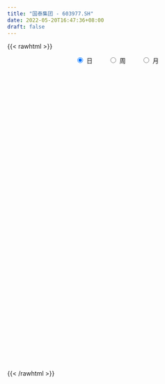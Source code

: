 ```yaml
---
title: "国泰集团 - 603977.SH"
date: 2022-05-20T16:47:36+08:00
draft: false
---
```

{{< rawhtml >}}
    <div style="text-align: center">
        <label style="padding: 1rem;"><input style="margin-right: .5rem" type="radio" name="period" value="D" checked onclick="period_change(this)">日</label>
        <label style="padding: 1rem;"><input style="margin-right: .5rem" type="radio" name="period" value="W" onclick="period_change(this)">周</label>
        <label style="padding: 1rem;"><input style="margin-right: .5rem" type="radio" name="period" value="M" onclick="period_change(this)">月</label>
    </div>
    <div id="chart" style="height: 700px;"></div> 
    <script type="text/javascript">
        const D_v = [56042.08,70920.94,54027.24,42056.36,61306.96,33050.28,29807.2,28735.28,28578.2,29513.8,28007.4,87152.0,39059.4,34410.37,48830.91,22175.32,23698.44,18879.36,28745.32,17779.48,29594.4,18720.92,19569.52,20073.92,18617.6,16655.72,29878.32,23967.6,19956.8,17443.12,17182.2,13578.56,11693.28,9641.6,13439.56,15592.92,17470.4,20249.04,17214.76,31279.36,16918.2,15078.56,34045.68,31936.6,23071.76,29616.04,36244.15,30414.95,24854.84,22680.18,51057.64,56814.6,50024.78,51035.91,65116.08,61314.92,41416.4,81363.26,103239.75,123346.24,65433.72,101126.24,67818.56,169431.85,205225.6,185521.95,87255.78,100627.11,75531.89,97913.07,138359.28,75162.88,120475.22,149428.3,114707.99,84081.56,71251.68,114905.45,89055.52,93478.74,129260.58,106448.43,110639.67,184873.79,186855.19,163968.34,82168.62,118470.09,75160.96,68754.1,77090.04,64526.84,79149.57,111828.65,113655.48,139479.64,201727.96,91987.32,118964.79,48524.24,49471.64,43742.46,46702.83,33587.56,39134.0,28404.4,52309.48,41335.92,37529.92,32158.83,36569.08,52868.2,62109.67,66172.19,42490.76,32064.96,26578.75,56986.68,38577.6,32522.04,36475.68,64567.71,152344.92,117429.35,99348.71,98090.92,112534.68,95090.04,99162.76,82768.44,50249.47,65159.63,50829.08,75734.32,48808.96,82096.08,122954.52,75654.44,40712.8,46254.8,42685.38,43733.68,66023.8,114059.43,247858.85,131801.84,112352.26,120367.76,105247.85,112019.2,306857.92,205344.51,85557.2,101437.0,115861.34,101360.0,63289.44,70338.36,59929.48,72404.64,64999.24,135785.13,102484.96,64272.4,64262.26,79297.46,57519.96,55591.52,69636.04,65695.72,62740.92,42509.6,32883.88,57215.72,61607.21,48751.12,48338.0,65593.72,136012.33,73893.92,111834.16,111256.02,220338.3,200756.12,184942.3,92312.63,109613.82,74946.16,55457.12,54836.28,55242.4,75518.56,133211.51,140042.55,81113.6,51374.42,42801.74,38891.96,37560.24,81327.88,51890.62,68870.82,73839.52,47614.3,50809.04,42937.2,63202.2,59219.52,62209.8,47590.76,50009.4,32415.62,43546.08,40040.6,33424.28,66636.8,46830.68,35152.0,55039.2,59058.08,65282.32,52683.68,196583.96,542259.5,352205.76,223176.32,202504.8,397139.21,223329.46,188628.35,169704.0,112622.6,99414.16,117062.04,159252.44,108497.79,203269.74,146265.84,158699.08,92519.0,101249.36,111677.0,113613.06,90144.95,69255.4,65097.2,55571.96,52255.5,57993.18,87882.56]
const D_histogram = [0.0,0.0094450142,0.0022570908,-0.0011359443,-0.0145611844,-0.0171618426,-0.0203648095,-0.0230991767,-0.0184196304,-0.0086647194,-0.0037762994,-0.02359658,-0.0332475834,-0.0372065711,-0.0442361739,-0.0394916505,-0.0420126489,-0.0431862351,-0.0452507225,-0.0394744438,-0.0214405454,-0.0079543248,0.001360864,0.0012778901,-0.0053260281,-0.0131380226,-0.0244203466,-0.0208550966,-0.0119074254,-0.0075776989,-0.0038951309,0.0030777561,0.0072731698,0.0082148562,0.0013054916,-0.0025074153,-0.0054502819,-0.0134247216,-0.0011298639,0.0155693354,0.0207164961,0.0170296697,0.0315728625,0.0426680529,0.0483705184,0.0553891625,0.0640149433,0.0679445523,0.0698461891,0.0651124387,0.0722739185,0.0863509549,0.0872351826,0.0859870006,0.0819953621,0.0673720697,0.0594616179,0.0675249778,0.1009782318,0.1119854864,0.1170262404,0.1324743988,0.135465017,0.1876178624,0.2297706603,0.2099535481,0.1869549311,0.1793343185,0.142414312,0.1155442487,0.0712296306,0.0296289817,0.0135406462,0.0538224013,0.047429449,0.0324303746,0.0108349805,-0.0208074307,-0.0423628833,-0.0704093855,-0.1130189869,-0.1003620639,-0.1096594496,-0.0598660902,0.035339403,0.065868591,0.0860182373,0.0613956124,0.0200722471,-0.0206638554,-0.0320459033,-0.0581830554,-0.0620713553,-0.0408201985,-0.0699271177,-0.1620974776,-0.2809354853,-0.3304843613,-0.3798403719,-0.3873318431,-0.3660315559,-0.3365401383,-0.3033318012,-0.2611851326,-0.2137738421,-0.1765481124,-0.1178994149,-0.07734691,-0.0583825844,-0.0378559709,-0.023083493,0.0096968008,0.0475563102,0.0565120229,0.0307987043,0.0184566086,0.0202056761,-0.0044506452,-0.0303147976,-0.0299839944,-0.0425398275,0.0084200065,0.0760779883,0.133251136,0.1805517756,0.1785682985,0.1402860626,0.1147629076,0.1117150046,0.100323127,0.0974716414,0.0928804871,0.0808461582,0.0754421893,0.0596272757,0.0679744271,0.0908733937,0.0953203935,0.0877516844,0.071572169,0.058338716,0.0360253722,-0.0042931874,0.0317419526,0.0664476731,0.0606969388,0.0737861927,0.0888951793,0.1068281537,0.1023732308,0.1298349308,0.0766484648,0.0418970864,-0.0146730187,-0.0646889685,-0.0957021867,-0.1282772114,-0.1343040743,-0.1383852588,-0.1298685764,-0.1091390205,-0.0541510042,-0.0161874821,0.0059613177,0.0004304997,-0.0310948861,-0.0548534967,-0.0685444954,-0.0935585009,-0.1113815007,-0.1164892025,-0.1207520647,-0.1214340066,-0.1374279218,-0.1357021896,-0.1437111276,-0.1519687668,-0.1245033253,-0.1109030796,-0.0770973214,-0.0188218634,0.0281661959,0.0917173863,0.1372206366,0.1355284934,0.1238184757,0.124668222,0.1215743164,0.1114264648,0.1067079899,0.0939095047,0.0892670374,0.0999873385,0.0582819006,0.0355482347,0.0162437731,-0.001212734,-0.0159549394,-0.0326539343,-0.0694130688,-0.1109167395,-0.1548802308,-0.1894315515,-0.1928661568,-0.1717105426,-0.1747886794,-0.2027071482,-0.1817282025,-0.1601429857,-0.1370297745,-0.1113054536,-0.0882302467,-0.065909469,-0.0565686036,-0.0435986719,-0.0238292336,-0.0077999744,0.0139969834,0.0401490184,0.0535284047,0.0791385998,0.0815358019,0.1354424181,0.2006306168,0.216046681,0.2034332223,0.2455629148,0.2318061588,0.2291623962,0.2324621489,0.1947501872,0.1252078059,0.0658783057,-0.0338677357,-0.1344947393,-0.1426621391,-0.1406257703,-0.1262365227,-0.1122294391,-0.1161711387,-0.1072788442,-0.0758860269,-0.0567519103,-0.0340496467,-0.0159670116,-0.0042441062,0.0054404895,0.0133274296,0.0164529286,0.0310707677]
const D_fast = [0.0,0.0118062678,0.005182617,0.0015055958,-0.0155599404,-0.0224510591,-0.0307452285,-0.0392543898,-0.0391797512,-0.03159102,-0.0276466748,-0.0533661004,-0.0713289997,-0.0845896301,-0.1026782764,-0.1078066657,-0.1208308263,-0.1328009713,-0.1461781393,-0.1502704716,-0.1375967095,-0.1260990701,-0.1164436653,-0.1162071667,-0.1241425919,-0.135239092,-0.1526265027,-0.1542750268,-0.148304212,-0.1458689102,-0.143160125,-0.1354177989,-0.1294040928,-0.1264086923,-0.1329916841,-0.1374314447,-0.1417368818,-0.1530675019,-0.1410551102,-0.120463577,-0.1101372923,-0.1095667013,-0.0871302928,-0.0653680892,-0.0475729941,-0.0267070593,-0.0020775428,0.0188382043,0.0382013884,0.0497457476,0.0749757071,0.1106404821,0.1333335055,0.1535820736,0.1700892757,0.1723090007,0.1792639534,0.2042085578,0.2629063697,0.301909996,0.33620731,0.3847740682,0.4216309406,0.5206882516,0.6202837146,0.6529549895,0.6766951052,0.7139080722,0.7125916438,0.7146076426,0.6881004322,0.6539070287,0.6412038548,0.6949412102,0.7004056201,0.6935141394,0.6746274905,0.6377832215,0.6056370481,0.5599881995,0.4891238514,0.4766902585,0.4399780103,0.4748048471,0.5788451911,0.6258415268,0.6674957325,0.6582220107,0.6219167072,0.5760146408,0.5566211171,0.5159382012,0.4965320625,0.5075781696,0.460989471,0.3282947417,0.1392228627,0.0070528963,-0.1372632072,-0.2415876392,-0.311795241,-0.3664388579,-0.4090634711,-0.4322130857,-0.4382452558,-0.4451565542,-0.4159827104,-0.394766933,-0.3903982534,-0.3793356327,-0.370334028,-0.335129534,-0.2853809471,-0.2622972287,-0.2803108711,-0.2880388147,-0.2812383282,-0.3070073108,-0.3404501626,-0.347615358,-0.370806148,-0.3177413123,-0.2310638335,-0.1405779018,-0.0481393183,-0.0054807208,-0.008691441,-0.0055238691,0.0193569791,0.0330458832,0.054562308,0.0731912755,0.0813684861,0.0948250645,0.0939169699,0.119257728,0.164875043,0.1931521411,0.2075213532,0.20923488,0.210586106,0.1972791053,0.1558872488,0.199857877,0.2511755158,0.2605990161,0.2921348182,0.3294675996,0.3741076125,0.3952459973,0.4551664299,0.4211420802,0.3968649734,0.3366266136,0.2704384216,0.2154996567,0.1508553292,0.1112524477,0.0725749486,0.0486244869,0.0420692877,0.0835195528,0.1174362044,0.1410753337,0.1356521406,0.0963530332,0.0588810485,0.028053926,-0.0203497048,-0.0660180798,-0.1002480821,-0.1346989605,-0.1657394041,-0.2160902998,-0.2482901149,-0.2922268349,-0.3384766658,-0.3421370556,-0.3562625798,-0.3417311519,-0.2881611597,-0.2341315515,-0.1476510145,-0.0678426051,-0.0356526249,-0.0164080237,0.0156087781,0.0429084516,0.0606172162,0.0825757388,0.0932546298,0.1109289219,0.1466460576,0.1195110948,0.1056644876,0.0904209693,0.0726612787,0.0539303384,0.0290678599,-0.0250445418,-0.0942773974,-0.1769609464,-0.2588701549,-0.3105212994,-0.3322933209,-0.3790686275,-0.4576638834,-0.4821169883,-0.500567518,-0.5117117504,-0.5138137929,-0.5127961476,-0.5069527372,-0.5117540227,-0.5096837589,-0.4958716291,-0.4817923635,-0.4564961598,-0.4203068702,-0.3935453827,-0.3481505377,-0.3253693852,-0.2376021644,-0.1222563115,-0.0528285771,-0.0145837302,0.088936691,0.1331314747,0.1877783111,0.2491936011,0.2601691862,0.2219287563,0.1790688326,0.0708558573,-0.0633948312,-0.1072277657,-0.1403478395,-0.1575177226,-0.1715679988,-0.204552483,-0.2224798996,-0.210058589,-0.20511245,-0.1909225981,-0.1768317159,-0.166169837,-0.155125119,-0.1439063214,-0.1366675903,-0.1142820593]
const D_slow = [0.0,0.0023612536,0.0029255263,0.0026415402,-0.0009987559,-0.0052892166,-0.010380419,-0.0161552131,-0.0207601207,-0.0229263006,-0.0238703754,-0.0297695204,-0.0380814163,-0.047383059,-0.0584421025,-0.0683150152,-0.0788181774,-0.0896147362,-0.1009274168,-0.1107960278,-0.1161561641,-0.1181447453,-0.1178045293,-0.1174850568,-0.1188165638,-0.1221010694,-0.1282061561,-0.1334199302,-0.1363967866,-0.1382912113,-0.1392649941,-0.138495555,-0.1366772626,-0.1346235485,-0.1342971756,-0.1349240295,-0.1362865999,-0.1396427803,-0.1399252463,-0.1360329124,-0.1308537884,-0.126596371,-0.1187031554,-0.1080361421,-0.0959435125,-0.0820962219,-0.0660924861,-0.049106348,-0.0316448007,-0.0153666911,0.0027017886,0.0242895273,0.0460983229,0.0675950731,0.0880939136,0.104936931,0.1198023355,0.13668358,0.1619281379,0.1899245095,0.2191810696,0.2522996693,0.2861659236,0.3330703892,0.3905130543,0.4430014413,0.4897401741,0.5345737537,0.5701773317,0.5990633939,0.6168708016,0.624278047,0.6276632086,0.6411188089,0.6529761711,0.6610837648,0.6637925099,0.6585906522,0.6479999314,0.630397585,0.6021428383,0.5770523223,0.5496374599,0.5346709374,0.5435057881,0.5599729359,0.5814774952,0.5968263983,0.6018444601,0.5966784962,0.5886670204,0.5741212566,0.5586034177,0.5483983681,0.5309165887,0.4903922193,0.420158348,0.3375372576,0.2425771647,0.1457442039,0.0542363149,-0.0298987196,-0.1057316699,-0.1710279531,-0.2244714136,-0.2686084417,-0.2980832955,-0.317420023,-0.3320156691,-0.3414796618,-0.347250535,-0.3448263348,-0.3329372573,-0.3188092516,-0.3111095755,-0.3064954233,-0.3014440043,-0.3025566656,-0.310135365,-0.3176313636,-0.3282663205,-0.3261613188,-0.3071418218,-0.2738290378,-0.2286910939,-0.1840490193,-0.1489775036,-0.1202867767,-0.0923580255,-0.0672772438,-0.0429093334,-0.0196892117,0.0005223279,0.0193828752,0.0342896941,0.0512833009,0.0740016493,0.0978317477,0.1197696688,0.137662711,0.15224739,0.1612537331,0.1601804362,0.1681159244,0.1847278427,0.1999020773,0.2183486255,0.2405724203,0.2672794588,0.2928727665,0.3253314992,0.3444936154,0.354967887,0.3512996323,0.3351273902,0.3112018435,0.2791325406,0.245556522,0.2109602073,0.1784930632,0.1512083081,0.1376705571,0.1336236865,0.135114016,0.1352216409,0.1274479194,0.1137345452,0.0965984213,0.0732087961,0.0453634209,0.0162411203,-0.0139468958,-0.0443053975,-0.078662378,-0.1125879254,-0.1485157073,-0.186507899,-0.2176337303,-0.2453595002,-0.2646338305,-0.2693392964,-0.2622977474,-0.2393684008,-0.2050632417,-0.1711811183,-0.1402264994,-0.1090594439,-0.0786658648,-0.0508092486,-0.0241322511,-0.0006548749,0.0216618844,0.0466587191,0.0612291942,0.0701162529,0.0741771962,0.0738740127,0.0698852778,0.0617217942,0.044368527,0.0166393421,-0.0220807156,-0.0694386034,-0.1176551426,-0.1605827783,-0.2042799481,-0.2549567352,-0.3003887858,-0.3404245322,-0.3746819759,-0.4025083393,-0.4245659009,-0.4410432682,-0.4551854191,-0.4660850871,-0.4720423955,-0.4739923891,-0.4704931432,-0.4604558886,-0.4470737874,-0.4272891375,-0.406905187,-0.3730445825,-0.3228869283,-0.2688752581,-0.2180169525,-0.1566262238,-0.0986746841,-0.041384085,0.0167314522,0.065418999,0.0967209505,0.1131905269,0.104723593,0.0710999081,0.0354343734,0.0002779308,-0.0312811999,-0.0593385597,-0.0883813443,-0.1152010554,-0.1341725621,-0.1483605397,-0.1568729514,-0.1608647043,-0.1619257308,-0.1605656085,-0.157233751,-0.1531205189,-0.145352827]
const D_data = [['2021-05-11', 8.0814, 8.0912, 7.963, 8.1406],['2021-05-12', 8.0419, 8.2392, 8.0024, 8.2491],['2021-05-13', 8.1899, 8.0419, 7.9827, 8.2096],['2021-05-14', 8.1208, 8.0616, 8.0123, 8.1406],['2021-05-17', 8.0912, 7.884, 7.7952, 8.1011],['2021-05-18', 7.884, 7.963, 7.8248, 8.0123],['2021-05-19', 7.9235, 7.9235, 7.8248, 7.9432],['2021-05-20', 7.9432, 7.8939, 7.7952, 7.9432],['2021-05-21', 7.9136, 7.9728, 7.8742, 8.1011],['2021-05-24', 8.0123, 8.0616, 7.8742, 8.0616],['2021-05-25', 8.0616, 8.032, 7.9432, 8.0814],['2021-05-26', 8.0715, 7.6669, 7.6472, 8.0715],['2021-05-27', 7.6472, 7.6867, 7.5683, 7.7261],['2021-05-28', 7.6867, 7.6867, 7.6472, 7.8643],['2021-05-31', 7.6571, 7.5781, 7.4696, 7.6965],['2021-06-01', 7.5387, 7.6768, 7.5387, 7.6768],['2021-06-02', 7.6867, 7.5485, 7.5288, 7.6965],['2021-06-03', 7.4992, 7.5091, 7.4795, 7.588],['2021-06-04', 7.5091, 7.44, 7.4301, 7.5781],['2021-06-07', 7.4104, 7.4992, 7.4104, 7.5189],['2021-06-08', 7.4893, 7.6768, 7.4696, 7.6768],['2021-06-09', 7.6768, 7.6768, 7.5979, 7.7261],['2021-06-10', 7.6571, 7.6669, 7.5979, 7.6867],['2021-06-11', 7.6077, 7.5584, 7.5091, 7.7064],['2021-06-15', 7.5584, 7.44, 7.4203, 7.5683],['2021-06-16', 7.4696, 7.3611, 7.3117, 7.4893],['2021-06-17', 7.3512, 7.2328, 7.144, 7.4203],['2021-06-18', 7.1933, 7.3611, 7.0256, 7.3808],['2021-06-21', 7.3611, 7.4301, 7.3117, 7.4992],['2021-06-22', 7.4696, 7.3808, 7.3413, 7.4992],['2021-06-23', 7.41, 7.37, 7.31, 7.5],['2021-06-24', 7.38, 7.42, 7.29, 7.42],['2021-06-25', 7.41, 7.4, 7.33, 7.42],['2021-06-28', 7.4, 7.36, 7.34, 7.44],['2021-06-29', 7.34, 7.23, 7.23, 7.35],['2021-06-30', 7.23, 7.22, 7.19, 7.33],['2021-07-01', 7.25, 7.19, 7.16, 7.26],['2021-07-02', 7.19, 7.07, 7.02, 7.19],['2021-07-05', 7.07, 7.31, 7.07, 7.32],['2021-07-06', 7.28, 7.43, 7.2, 7.47],['2021-07-07', 7.41, 7.34, 7.31, 7.42],['2021-07-08', 7.33, 7.23, 7.23, 7.33],['2021-07-09', 7.21, 7.49, 7.21, 7.57],['2021-07-12', 7.57, 7.53, 7.48, 7.65],['2021-07-13', 7.47, 7.53, 7.43, 7.58],['2021-07-14', 7.5, 7.61, 7.49, 7.68],['2021-07-15', 7.6, 7.71, 7.49, 7.72],['2021-07-16', 7.73, 7.73, 7.6, 7.75],['2021-07-19', 7.8, 7.77, 7.69, 7.8],['2021-07-20', 7.76, 7.73, 7.65, 7.76],['2021-07-21', 7.72, 7.94, 7.69, 7.98],['2021-07-22', 7.96, 8.15, 7.91, 8.18],['2021-07-23', 8.1, 8.1, 8.06, 8.24],['2021-07-26', 8.11, 8.15, 7.95, 8.18],['2021-07-27', 8.1, 8.18, 8.1, 8.4],['2021-07-28', 8.15, 8.07, 7.81, 8.19],['2021-07-29', 8.13, 8.16, 8.04, 8.24],['2021-07-30', 8.17, 8.43, 8.05, 8.47],['2021-08-02', 8.46, 8.95, 8.32, 9.0],['2021-08-03', 9.01, 8.9, 8.82, 9.35],['2021-08-04', 8.81, 8.99, 8.75, 9.14],['2021-08-05', 9.01, 9.31, 9.0, 9.48],['2021-08-06', 9.28, 9.35, 9.15, 9.48],['2021-08-09', 9.48, 10.29, 9.23, 10.29],['2021-08-10', 10.4, 10.64, 10.12, 10.94],['2021-08-11', 10.4, 10.16, 9.93, 10.6],['2021-08-12', 10.06, 10.23, 10.0, 10.27],['2021-08-13', 10.2, 10.56, 10.05, 10.62],['2021-08-16', 10.47, 10.28, 10.1, 10.7],['2021-08-17', 10.17, 10.42, 10.17, 10.81],['2021-08-18', 10.22, 10.17, 9.8, 10.3],['2021-08-19', 10.13, 10.1, 9.82, 10.26],['2021-08-20', 10.45, 10.37, 10.1, 10.81],['2021-08-23', 10.47, 11.26, 10.37, 11.4],['2021-08-24', 11.2, 10.9, 10.84, 11.34],['2021-08-25', 10.83, 10.86, 10.61, 10.99],['2021-08-26', 10.82, 10.79, 10.68, 10.97],['2021-08-27', 10.68, 10.61, 10.16, 10.76],['2021-08-30', 10.57, 10.66, 10.38, 10.88],['2021-08-31', 10.6, 10.49, 10.2, 10.72],['2021-09-01', 10.46, 10.13, 9.93, 10.87],['2021-09-02', 10.14, 10.74, 10.14, 10.81],['2021-09-03', 10.65, 10.47, 10.37, 11.3],['2021-09-06', 10.75, 11.33, 10.51, 11.37],['2021-09-07', 11.38, 12.36, 11.38, 12.42],['2021-09-08', 12.2, 12.01, 11.79, 12.24],['2021-09-09', 12.11, 12.16, 11.96, 12.35],['2021-09-10', 12.15, 11.73, 11.58, 12.7],['2021-09-13', 11.62, 11.46, 11.3, 11.88],['2021-09-14', 11.46, 11.33, 11.0, 11.51],['2021-09-15', 11.19, 11.62, 11.13, 11.83],['2021-09-16', 11.62, 11.38, 11.33, 11.89],['2021-09-17', 11.4, 11.61, 11.2, 11.93],['2021-09-22', 11.37, 12.01, 11.22, 12.16],['2021-09-23', 11.88, 11.39, 11.3, 12.14],['2021-09-24', 11.35, 10.25, 10.25, 11.49],['2021-09-27', 10.1, 9.23, 9.23, 10.11],['2021-09-28', 9.09, 9.45, 9.09, 9.69],['2021-09-29', 9.46, 8.94, 8.64, 9.64],['2021-09-30', 8.92, 9.03, 8.71, 9.14],['2021-10-08', 9.1, 9.14, 9.03, 9.44],['2021-10-11', 9.14, 9.1, 8.81, 9.19],['2021-10-12', 9.0, 9.05, 8.9, 9.38],['2021-10-13', 9.03, 9.12, 8.81, 9.24],['2021-10-14', 9.13, 9.21, 8.98, 9.31],['2021-10-15', 9.22, 9.12, 9.06, 9.27],['2021-10-18', 9.13, 9.49, 9.1, 9.59],['2021-10-19', 9.48, 9.41, 9.37, 9.59],['2021-10-20', 9.41, 9.2, 9.17, 9.41],['2021-10-21', 9.19, 9.24, 9.19, 9.53],['2021-10-22', 9.27, 9.19, 9.1, 9.36],['2021-10-25', 9.19, 9.49, 9.15, 9.55],['2021-10-26', 9.5, 9.72, 9.38, 9.78],['2021-10-27', 9.72, 9.48, 9.45, 10.14],['2021-10-28', 9.56, 8.99, 8.96, 9.56],['2021-10-29', 9.09, 9.03, 8.78, 9.11],['2021-11-01', 9.03, 9.15, 9.02, 9.25],['2021-11-02', 9.15, 8.72, 8.62, 9.28],['2021-11-03', 8.75, 8.51, 8.43, 8.99],['2021-11-04', 8.52, 8.7, 8.33, 8.73],['2021-11-05', 8.66, 8.43, 8.4, 8.66],['2021-11-08', 8.45, 9.27, 8.45, 9.27],['2021-11-09', 9.65, 9.79, 9.44, 10.06],['2021-11-10', 9.99, 10.04, 9.75, 10.2],['2021-11-11', 10.17, 10.29, 10.03, 10.38],['2021-11-12', 10.26, 9.91, 9.9, 10.44],['2021-11-15', 9.95, 9.45, 9.36, 9.98],['2021-11-16', 9.5, 9.52, 9.27, 9.55],['2021-11-17', 9.39, 9.8, 9.37, 9.97],['2021-11-18', 9.8, 9.73, 9.71, 10.14],['2021-11-19', 9.65, 9.87, 9.51, 9.89],['2021-11-22', 9.87, 9.9, 9.74, 10.1],['2021-11-23', 10.1, 9.83, 9.75, 10.15],['2021-11-24', 9.85, 9.93, 9.6, 10.08],['2021-11-25', 9.91, 9.8, 9.62, 9.97],['2021-11-26', 9.93, 10.14, 9.73, 10.24],['2021-11-29', 10.1, 10.48, 9.93, 10.52],['2021-11-30', 10.5, 10.41, 10.22, 10.58],['2021-12-01', 10.3, 10.34, 10.21, 10.39],['2021-12-02', 10.3, 10.25, 10.18, 10.5],['2021-12-03', 10.22, 10.28, 10.1, 10.34],['2021-12-06', 10.39, 10.13, 10.12, 10.56],['2021-12-07', 10.19, 9.77, 9.69, 10.28],['2021-12-08', 9.87, 10.75, 9.81, 10.75],['2021-12-09', 10.75, 10.99, 10.38, 11.03],['2021-12-10', 10.85, 10.64, 10.62, 11.05],['2021-12-13', 10.63, 10.98, 10.52, 11.01],['2021-12-14', 10.98, 11.18, 10.86, 11.4],['2021-12-15', 11.08, 11.42, 11.06, 11.55],['2021-12-16', 11.42, 11.3, 11.13, 11.58],['2021-12-17', 12.43, 11.9, 11.71, 12.43],['2021-12-20', 11.88, 10.95, 10.85, 11.88],['2021-12-21', 10.91, 11.04, 10.8, 11.24],['2021-12-22', 10.84, 10.58, 10.51, 11.08],['2021-12-23', 10.56, 10.39, 10.2, 10.73],['2021-12-24', 10.73, 10.39, 10.3, 10.82],['2021-12-27', 10.39, 10.15, 10.12, 10.39],['2021-12-28', 10.24, 10.31, 10.18, 10.51],['2021-12-29', 10.38, 10.23, 10.19, 10.42],['2021-12-30', 10.23, 10.32, 10.21, 10.47],['2021-12-31', 10.36, 10.48, 10.29, 10.51],['2022-01-04', 10.59, 11.07, 10.4, 11.15],['2022-01-05', 11.07, 11.1, 10.81, 11.27],['2022-01-06', 11.0, 11.08, 10.75, 11.08],['2022-01-07', 11.02, 10.8, 10.65, 11.02],['2022-01-10', 10.7, 10.38, 10.25, 10.82],['2022-01-11', 10.53, 10.31, 10.15, 10.53],['2022-01-12', 10.31, 10.3, 10.22, 10.47],['2022-01-13', 10.41, 10.0, 9.95, 10.45],['2022-01-14', 10.0, 9.9, 9.73, 10.09],['2022-01-17', 9.83, 9.91, 9.76, 10.01],['2022-01-18', 9.8, 9.8, 9.73, 9.94],['2022-01-19', 9.75, 9.73, 9.65, 9.86],['2022-01-20', 9.73, 9.38, 9.3, 9.79],['2022-01-21', 9.4, 9.44, 9.2, 9.63],['2022-01-24', 9.29, 9.17, 9.12, 9.4],['2022-01-25', 9.12, 8.98, 8.98, 9.33],['2022-01-26', 8.94, 9.34, 8.8, 9.36],['2022-01-27', 9.23, 9.15, 9.07, 9.98],['2022-01-28', 9.11, 9.42, 9.04, 9.42],['2022-02-07', 9.61, 9.9, 9.22, 10.08],['2022-02-08', 9.9, 10.01, 9.66, 10.08],['2022-02-09', 10.2, 10.53, 10.2, 11.01],['2022-02-10', 10.45, 10.66, 10.42, 11.08],['2022-02-11', 10.49, 10.27, 10.19, 10.68],['2022-02-14', 10.14, 10.19, 10.06, 10.31],['2022-02-15', 10.11, 10.4, 10.11, 10.52],['2022-02-16', 10.44, 10.43, 10.29, 10.49],['2022-02-17', 10.44, 10.39, 10.28, 10.48],['2022-02-18', 10.25, 10.5, 10.23, 10.55],['2022-02-21', 10.51, 10.43, 10.27, 10.52],['2022-02-22', 10.43, 10.56, 10.29, 10.59],['2022-02-23', 10.56, 10.85, 10.5, 10.99],['2022-02-24', 10.84, 10.18, 9.99, 10.92],['2022-02-25', 10.34, 10.29, 10.27, 10.58],['2022-02-28', 10.3, 10.25, 10.04, 10.36],['2022-03-01', 10.25, 10.19, 10.11, 10.3],['2022-03-02', 10.19, 10.14, 10.03, 10.19],['2022-03-03', 10.22, 10.02, 10.02, 10.28],['2022-03-04', 10.06, 9.59, 9.5, 10.07],['2022-03-07', 9.59, 9.25, 9.18, 9.7],['2022-03-08', 9.3, 8.88, 8.86, 9.39],['2022-03-09', 8.91, 8.64, 8.32, 9.0],['2022-03-10', 8.8, 8.76, 8.73, 8.91],['2022-03-11', 8.65, 8.95, 8.53, 8.98],['2022-03-14', 8.95, 8.53, 8.53, 8.95],['2022-03-15', 8.53, 7.95, 7.9, 8.53],['2022-03-16', 8.04, 8.35, 7.87, 8.39],['2022-03-17', 8.42, 8.29, 8.27, 8.48],['2022-03-18', 8.29, 8.26, 8.19, 8.35],['2022-03-21', 8.3, 8.27, 8.17, 8.36],['2022-03-22', 8.24, 8.23, 8.12, 8.3],['2022-03-23', 8.23, 8.22, 8.12, 8.28],['2022-03-24', 8.16, 8.03, 7.98, 8.18],['2022-03-25', 8.01, 8.03, 8.0, 8.17],['2022-03-28', 8.17, 8.11, 8.02, 8.26],['2022-03-29', 8.15, 8.08, 8.0, 8.24],['2022-03-30', 8.08, 8.19, 8.03, 8.22],['2022-03-31', 8.2, 8.33, 8.1, 8.42],['2022-04-01', 8.22, 8.25, 8.19, 8.41],['2022-04-06', 8.25, 8.5, 8.22, 8.56],['2022-04-07', 8.49, 8.29, 8.27, 8.77],['2022-04-08', 8.29, 9.12, 8.29, 9.12],['2022-04-11', 9.35, 9.67, 9.12, 10.03],['2022-04-12', 9.18, 9.39, 9.13, 9.88],['2022-04-13', 9.5, 9.18, 9.12, 9.61],['2022-04-14', 9.01, 10.1, 9.01, 10.1],['2022-04-15', 10.69, 9.65, 9.6, 10.72],['2022-04-18', 9.45, 9.92, 9.3, 10.0],['2022-04-19', 9.8, 10.18, 9.76, 10.35],['2022-04-20', 10.08, 9.75, 9.54, 10.15],['2022-04-21', 9.58, 9.2, 9.11, 9.7],['2022-04-22', 9.06, 9.07, 8.91, 9.24],['2022-04-25', 8.82, 8.16, 8.16, 8.87],['2022-04-26', 8.08, 7.55, 7.49, 8.24],['2022-04-27', 7.7, 8.31, 7.7, 8.31],['2022-04-28', 8.3, 8.31, 8.02, 8.6],['2022-04-29', 8.3, 8.4, 8.12, 8.54],['2022-05-05', 8.3, 8.37, 8.21, 8.55],['2022-05-06', 8.15, 8.07, 7.86, 8.18],['2022-05-09', 8.13, 8.14, 7.93, 8.35],['2022-05-10', 8.01, 8.44, 8.0, 8.49],['2022-05-11', 8.38, 8.35, 8.35, 8.66],['2022-05-12', 8.27, 8.45, 8.25, 8.54],['2022-05-13', 8.48, 8.46, 8.27, 8.51],['2022-05-16', 8.55, 8.43, 8.35, 8.63],['2022-05-17', 8.43, 8.44, 8.28, 8.48],['2022-05-18', 8.41, 8.45, 8.37, 8.53],['2022-05-19', 8.34, 8.41, 8.27, 8.41],['2022-05-20', 8.43, 8.6, 8.39, 8.76]]
const W_v = [392401.63,269509.08,103618.82,272965.47,168365.21,219945.2,250562.36,401090.89,458383.08,495825.42,296112.5,289287.94,249214.92,166440.96,104735.54,186818.98,304565.46,147555.19,117253.91,100458.11,77703.47,124531.88,77432.52,241832.35,92410.71,98802.58,64440.12,62202.38,56670.75,61559.1,74694.33,54221.07,56375.29,16658.0,157372.36,101221.64,135756.97,120981.14,183838.43,77241.45,133793.56,78629.1,50371.61,26411.94,73491.58,57126.69,53676.4,66400.0,36479.85,27086.88,30421.4,149378.0,62651.26,14340.07,172159.35,67248.31,49207.98,32865.0,23865.85,20734.06,76350.43,50684.04,27107.11,53061.31,27350.32,92585.21,40255.2,38735.27,36415.72,38748.32,102662.58,220803.6,53482.84,175753.1,70815.2,36911.36,37508.91,19613.88,56228.26,48766.2,33671.0,57977.13,54940.92,77948.62,99160.92,259683.92,150073.33,241663.5,37438.3,198698.58,144632.46,102218.47,33514.6,69473.25,67040.29,135628.64,965253.2500000001,1303901.25,1720757.47,860216.23,494382.86,286559.14,658173.3100000001,271211.81,224599.64,240585.81,432018.47,198652.22,172451.0,162889.58,233587.33,183344.82,339237.84,204881.01,20905.0,86162.11,141251.16,102377.14,137286.02,172744.74,87818.6,50212.2,56825.61,51453.53,172361.4,141474.28,79255.58,77252.4,154330.21,232798.04,111883.72,108600.91,133051.76,178690.3,145801.41,262313.87,249370.72,572714.03,669767.34,537154.1,338089.28,245278.53,602849.6799999999,307166.66,155982.5,349254.47,492562.1,772199.01,822967.1499999999,685441.3099999999,587331.52,214606.93,918827.41,655894.9299999999,570301.3199999999,282850.29,213947.3,443505.19,521319.05,470985.0,514914.1,406942.68,497281.92,373970.35,679979.9100000001,246885.52,51248.6,288403.77,246952.23,192999.24,224214.8,195303.16,207379.55,359769.08,250436.0,255786.18,108873.08,149186.76,87582.64,180154.63,138641.15,165225.99,122272.04,167690.05,75040.08,119825.29,278695.92,344157.37,190178.84,592129.4400000001,365768.34,180889.08,168055.13,163467.21,266585.16,119074.74,86449.76,292606.24,181477.92,218142.97,142329.35,105738.24,89119.24,79853.96,76393.52,114536.56,151283.5,205432.04,300246.57,460964.51,748062.29,507442.34,534374.98,528882.9400000001,736336.0299999999,364681.51,364963.77,461204.31,49471.64,191571.25,199903.23,255705.78,191140.75,531781.61,439805.39,322628.07,328261.94,603477.6,756844.99,609560.05,330961.16,366804.7500000001,327740.7,256957.33,372589.09,829126.8999999999,387166.01,485128.62,251956.24,293024.3,275159.48,199435.98,262716.76,314549.96,1717285.5900000001,793698.5700000001,734347.85,251218.08,485939.77,318800.4]
const W_histogram = [0.0,-0.1327152137,-0.1941267661,-0.1842104569,-0.257565037,-0.3765610397,-0.3320541869,-0.1419070335,-0.0230843129,-0.2417286174,-0.4237846239,-0.4937876283,-0.4821194478,-0.4810155361,-0.4393799965,-0.3163405591,-0.2424833315,-0.2276285896,-0.1816474979,-0.1417723241,-0.1146389942,-0.052835886,0.0129766889,-0.0032958931,-0.03441304,-0.0411202678,-0.0218206253,-0.0024156424,0.0166690435,0.0397986331,-0.0126059782,-0.0508403177,-0.0373571533,-0.0110403524,0.0626752039,0.1359908166,0.1983739293,0.2436538555,0.3004609193,0.3365922894,0.3611365836,0.3716562597,0.337793534,0.3016750559,0.2836769607,0.2513212236,0.2076499518,0.1503741609,0.0977546123,0.0497084236,-0.0057720037,0.0058240506,-0.0020855382,0.033866649,0.0497573467,0.0534484933,0.0246272265,0.0158942747,-0.0017411267,-0.0025469401,0.0177609042,0.0133745368,0.0024783201,0.0042898552,0.0073820208,-0.0116913485,-0.0431971812,-0.0478665376,-0.0371164236,-0.0250748721,0.0117526954,0.0341104455,0.0443876521,0.0749476783,0.0800653049,0.0731696422,0.0567436686,0.0517388191,0.0549112502,0.0563379833,0.0617323066,0.0411357137,0.0525744121,0.0697859665,0.0939387943,0.1069349186,0.1212157398,0.169904349,0.1885649227,0.1808636321,0.1627636028,0.110229121,0.0609762106,0.0170973695,-0.016154953,0.0431703906,0.0565069133,0.1765242961,0.2106091716,0.1636966662,0.1134004828,0.0686903968,0.0172307232,-0.0135925855,-0.0369375374,-0.0263159489,-0.0171037782,-0.0380836666,-0.0537051396,-0.0503742177,-0.0401125342,-0.0237324388,0.0005664111,-0.0282888871,-0.0569104075,-0.0584452173,-0.0592156025,-0.0588911702,-0.0533216005,-0.0708320665,-0.0839752096,-0.0899395919,-0.0939947329,-0.0933248498,-0.0704151965,-0.0461511729,-0.0279805271,-0.0100761452,0.0151824312,0.0223766744,0.0115981861,-0.0285541918,-0.0249973066,-0.011487518,-0.035951494,0.0010870659,0.0356481865,0.0756469144,0.0901407405,0.1098855143,0.1063195081,0.0987513005,0.120818904,0.1178396111,0.1097065579,0.0976324667,0.1249737286,0.157126385,0.1707292888,0.1772703622,0.1534494564,0.1196850453,0.0452943835,0.0191295265,-0.0308932028,-0.0698770692,-0.0808490991,-0.0590177994,-0.0352751299,-0.0014154906,0.0451949416,0.0808816889,0.0875129598,0.0533494998,0.0160650348,-0.0143335012,-0.0236714555,-0.0482388014,-0.1036218623,-0.1462069503,-0.1473554421,-0.1391372452,-0.1276826765,-0.0905774416,-0.0718783826,-0.0793871832,-0.0870041816,-0.1029046199,-0.1053024514,-0.1290954522,-0.1496450049,-0.1182546533,-0.0934654408,-0.0669759428,-0.06710275,-0.0226726676,0.0096209485,0.0477112545,0.0438822474,0.080626628,0.1085722262,0.100323668,0.0891212639,0.0909317976,0.0879988185,0.0732326628,0.0711786787,0.0713644898,0.0608223364,0.0313788882,-0.005925154,-0.022887191,-0.0463051472,-0.0573626695,-0.0835048528,-0.0696778206,-0.0428520639,-0.0008912443,0.0458056088,0.1305710112,0.2529630251,0.3026013953,0.3307889712,0.3190493185,0.3715170157,0.372563054,0.261341108,0.0939210264,-0.0152830928,-0.0905353772,-0.134612522,-0.1712103501,-0.2288913177,-0.1635006268,-0.1210290907,-0.0750899393,-0.0375107112,0.0069840942,0.1109009376,0.069587176,0.0413610794,0.0374015287,-0.0290834505,-0.1031268453,-0.1497114125,-0.1207806884,-0.085326707,-0.0755279259,-0.1134215074,-0.1751337232,-0.2513316594,-0.3026855816,-0.3063678694,-0.2377977128,-0.1486917013,-0.1218840066,-0.140994785,-0.1658651929,-0.1467151188,-0.1165977604]
const W_fast = [0.0,-0.1658940171,-0.2758372611,-0.311973566,-0.4497194054,-0.662855668,-0.7013623619,-0.546691967,-0.4336403246,-0.7127167834,-1.0007189459,-1.1941688574,-1.3030305389,-1.4221805111,-1.4903899707,-1.446435673,-1.4331992783,-1.4752516838,-1.4746824666,-1.4702503738,-1.4717767925,-1.4231826557,-1.3541259086,-1.3712224639,-1.4109428708,-1.4279301655,-1.4140856794,-1.3952846071,-1.3720326603,-1.3389534124,-1.3945095183,-1.4454539373,-1.4413100611,-1.4177533483,-1.328368991,-1.2210556741,-1.1090790792,-1.002885689,-0.8709633955,-0.750683953,-0.6358555128,-0.5324217718,-0.4818361141,-0.4425358282,-0.3896146832,-0.3591401144,-0.3508988983,-0.3705811489,-0.3987620444,-0.4343811273,-0.4913045555,-0.4782524886,-0.4866834619,-0.4422646124,-0.4139345781,-0.3968813081,-0.4195457683,-0.4243051514,-0.4423758345,-0.4438183829,-0.4190703125,-0.4201130458,-0.4303896825,-0.4275056835,-0.4225680127,-0.4445642192,-0.4868693471,-0.503505338,-0.5020343299,-0.4962614963,-0.456495755,-0.4256103935,-0.4042362739,-0.3549393281,-0.3298053753,-0.3184086275,-0.3206486839,-0.3127188286,-0.295818585,-0.2803073561,-0.2594799562,-0.2697926206,-0.2452103192,-0.2105522732,-0.1629147468,-0.1231848929,-0.0786001368,0.0125645598,0.0783663641,0.1158809815,0.1384718529,0.1134946513,0.0794857936,0.039881295,0.0025902342,0.0727081754,0.1001714265,0.2643198833,0.3510570516,0.3450687129,0.3231226501,0.2955851634,0.2484331705,0.2142117154,0.1816323792,0.1856749804,0.1906112067,0.1601104015,0.1310626436,0.1218000111,0.1220335611,0.1324805468,0.1569209995,0.1209934795,0.0781443572,0.0619982431,0.0464239572,0.0320255969,0.0242647666,-0.0109537161,-0.0450906616,-0.0735399418,-0.1010937661,-0.1237550954,-0.1184492412,-0.1057230108,-0.0945474969,-0.0791621512,-0.050107967,-0.0373195553,-0.045198497,-0.0924894229,-0.0951818643,-0.0845439552,-0.1179958048,-0.0806854783,-0.0372123111,0.0216981454,0.0587271567,0.105943309,0.1289571799,0.1460767974,0.1983491268,0.2248297368,0.2441233231,0.2564573485,0.3150420426,0.3864762952,0.4427615212,0.4936201851,0.5081616434,0.5043184937,0.4412514277,0.4198689524,0.3621229224,0.3056697886,0.274485484,0.2815623338,0.2964862209,0.3299919875,0.3879011551,0.4438083246,0.4723178355,0.4514917504,0.4182235442,0.3842416328,0.3689858147,0.3323587684,0.2510702419,0.1719334164,0.133946064,0.1073799496,0.0869138492,0.1013747237,0.102104187,0.0747485906,0.0453805468,0.0037539535,-0.0249694908,-0.0810363547,-0.1389971586,-0.1371704703,-0.135747618,-0.1260021056,-0.1429046004,-0.104142685,-0.0694438317,-0.0194257121,-0.0122841573,0.0446168803,0.0997055351,0.1165378938,0.1276158057,0.1521592888,0.1712260144,0.1747680243,0.1905087098,0.2085356434,0.2131990741,0.191600348,0.1528150173,0.1301311825,0.0951369395,0.0697387498,0.0227203533,0.0191279304,0.0352406711,0.0769786796,0.135126935,0.2525350902,0.4381678603,0.5634565793,0.6743413981,0.7423640749,0.887711026,0.9818978279,0.9360111589,0.7920713338,0.6790464415,0.5811603128,0.5034300374,0.4240296218,0.3091258248,0.333641359,0.3458556224,0.373022289,0.4012238393,0.4474646682,0.579106746,0.5551897785,0.5373039517,0.5426947832,0.4689389414,0.3691138352,0.2851014148,0.2838369668,0.2979592715,0.2888760712,0.2226271128,0.1171314661,-0.0218993849,-0.1489247025,-0.2291989576,-0.2200782292,-0.168145143,-0.17180845,-0.2261679247,-0.2925046307,-0.3100333363,-0.309065418]
const W_slow = [0.0,-0.0331788034,-0.0817104949,-0.1277631092,-0.1921543684,-0.2862946283,-0.369308175,-0.4047849334,-0.4105560117,-0.470988166,-0.576934322,-0.7003812291,-0.820911091,-0.941164975,-1.0510099742,-1.130095114,-1.1907159468,-1.2476230942,-1.2930349687,-1.3284780497,-1.3571377983,-1.3703467698,-1.3671025975,-1.3679265708,-1.3765298308,-1.3868098978,-1.3922650541,-1.3928689647,-1.3887017038,-1.3787520455,-1.3819035401,-1.3946136195,-1.4039529078,-1.4067129959,-1.3910441949,-1.3570464908,-1.3074530084,-1.2465395446,-1.1714243147,-1.0872762424,-0.9969920965,-0.9040780316,-0.8196296481,-0.7442108841,-0.6732916439,-0.610461338,-0.5585488501,-0.5209553098,-0.4965166568,-0.4840895509,-0.4855325518,-0.4840765391,-0.4845979237,-0.4761312615,-0.4636919248,-0.4503298014,-0.4441729948,-0.4401994261,-0.4406347078,-0.4412714428,-0.4368312168,-0.4334875826,-0.4328680026,-0.4317955388,-0.4299500335,-0.4328728707,-0.443672166,-0.4556388004,-0.4649179063,-0.4711866243,-0.4682484504,-0.4597208391,-0.448623926,-0.4298870064,-0.4098706802,-0.3915782697,-0.3773923525,-0.3644576477,-0.3507298352,-0.3366453394,-0.3212122627,-0.3109283343,-0.2977847313,-0.2803382397,-0.2568535411,-0.2301198115,-0.1998158765,-0.1573397893,-0.1101985586,-0.0649826506,-0.0242917499,0.0032655304,0.018509583,0.0227839254,0.0187451872,0.0295377848,0.0436645132,0.0877955872,0.1404478801,0.1813720466,0.2097221673,0.2268947665,0.2312024473,0.2278043009,0.2185699166,0.2119909294,0.2077149848,0.1981940682,0.1847677833,0.1721742288,0.1621460953,0.1562129856,0.1563545884,0.1492823666,0.1350547647,0.1204434604,0.1056395598,0.0909167672,0.0775863671,0.0598783504,0.038884548,0.0163996501,-0.0070990332,-0.0304302456,-0.0480340447,-0.059571838,-0.0665669697,-0.069086006,-0.0652903982,-0.0596962296,-0.0567966831,-0.0639352311,-0.0701845577,-0.0730564372,-0.0820443107,-0.0817725442,-0.0728604976,-0.053948769,-0.0314135838,-0.0039422053,0.0226376718,0.0473254969,0.0775302229,0.1069901257,0.1344167651,0.1588248818,0.190068314,0.2293499102,0.2720322324,0.316349823,0.354712187,0.3846334484,0.3959570442,0.4007394259,0.3930161252,0.3755468579,0.3553345831,0.3405801332,0.3317613508,0.3314074781,0.3427062135,0.3629266357,0.3848048757,0.3981422506,0.4021585093,0.398575134,0.3926572702,0.3805975698,0.3546921042,0.3181403667,0.2813015061,0.2465171948,0.2145965257,0.1919521653,0.1739825696,0.1541357738,0.1323847284,0.1066585735,0.0803329606,0.0480590975,0.0106478463,-0.018915817,-0.0422821772,-0.0590261629,-0.0758018504,-0.0814700173,-0.0790647802,-0.0671369666,-0.0561664047,-0.0360097477,-0.0088666912,0.0162142258,0.0384945418,0.0612274912,0.0832271958,0.1015353615,0.1193300312,0.1371711536,0.1523767377,0.1602214598,0.1587401713,0.1530183735,0.1414420867,0.1271014193,0.1062252061,0.088805751,0.078092735,0.0778699239,0.0893213261,0.1219640789,0.1852048352,0.260855184,0.3435524268,0.4233147565,0.5161940104,0.6093347739,0.6746700509,0.6981503075,0.6943295343,0.67169569,0.6380425595,0.5952399719,0.5380171425,0.4971419858,0.4668847131,0.4481122283,0.4387345505,0.440480574,0.4682058084,0.4856026024,0.4959428723,0.5052932545,0.4980223918,0.4722406805,0.4348128274,0.4046176553,0.3832859785,0.364403997,0.3360486202,0.2922651894,0.2294322745,0.1537608791,0.0771689118,0.0177194836,-0.0194534417,-0.0499244434,-0.0851731396,-0.1266394379,-0.1633182175,-0.1924676576]
const W_data = [['2017-03-24', 13.6476, 14.1544, 13.5528, 14.4102],['2017-03-31', 13.9744, 12.0748, 11.9375, 14.0597],['2017-04-07', 12.2549, 12.3022, 11.9896, 12.7854],['2017-04-14', 12.307, 12.8896, 11.549, 13.0744],['2017-04-21', 12.5438, 11.4732, 11.388, 12.8991],['2017-04-28', 11.4685, 10.09, 9.621, 11.4685],['2017-05-05', 10.1516, 11.6059, 9.9526, 11.8238],['2017-05-12', 11.3216, 13.8228, 10.9427, 14.1876],['2017-05-19', 14.1544, 13.6428, 13.2544, 14.1923],['2017-05-26', 13.5244, 8.9721, 8.9294, 13.6428],['2017-06-02', 9.1378, 8.0009, 7.2856, 9.2326],['2017-06-09', 8.0199, 8.2615, 7.8304, 8.6736],['2017-06-16', 8.2046, 8.6262, 7.9062, 8.7636],['2017-06-23', 8.5172, 8.0156, 7.8695, 8.6535],['2017-06-30', 7.9717, 8.1276, 7.9523, 8.2591],['2017-07-07', 8.1763, 9.1356, 8.0886, 9.1356],['2017-07-14', 9.1356, 8.6632, 8.4246, 9.1892],['2017-07-21', 8.5366, 7.8013, 7.5481, 8.5902],['2017-07-28', 7.7818, 8.0107, 7.587, 8.0935],['2017-08-04', 7.9766, 7.85, 7.7477, 8.074],['2017-08-11', 7.8549, 7.5773, 7.553, 7.9571],['2017-08-18', 7.5919, 7.9912, 7.5773, 8.2591],['2017-08-25', 7.9864, 8.1763, 7.9474, 8.2396],['2017-12-15', 8.6535, 7.0903, 7.0368, 8.6584],['2017-12-22', 7.0368, 6.5644, 6.5595, 7.1488],['2017-12-29', 6.5303, 6.54, 6.1846, 6.6472],['2018-01-05', 6.5547, 6.6764, 6.4962, 6.8955],['2018-01-12', 6.7056, 6.5741, 6.5206, 6.7981],['2018-01-19', 6.5985, 6.4816, 6.1846, 6.6521],['2018-01-26', 6.428, 6.4719, 6.3453, 6.6715],['2018-02-02', 6.5206, 5.2593, 5.1619, 6.5206],['2018-02-09', 5.2544, 4.9671, 4.7626, 5.3324],['2018-02-14', 5.1132, 5.3129, 5.0645, 5.7901],['2018-02-23', 5.3324, 5.3616, 5.2739, 5.4297],['2018-03-02', 5.4541, 6.0482, 5.4054, 6.4767],['2018-03-09', 5.9898, 6.3258, 5.98, 6.506],['2018-03-16', 6.5498, 6.5011, 6.4232, 6.7641],['2018-03-23', 6.4329, 6.5741, 6.092, 6.8955],['2018-03-30', 6.4427, 7.0416, 6.2868, 7.2997],['2018-04-04', 7.0416, 7.1293, 6.8955, 7.3046],['2018-04-13', 7.1244, 7.2802, 7.0514, 7.6114],['2018-04-20', 7.2608, 7.3582, 6.9978, 7.5676],['2018-04-27', 7.363, 6.9004, 6.8322, 7.4702],['2018-05-04', 6.915, 6.8274, 6.7056, 6.9491],['2018-05-11', 6.8274, 7.0416, 6.7787, 7.3728],['2018-05-18', 6.8225, 6.8482, 6.8001, 7.4526],['2018-05-25', 6.9169, 6.6009, 6.5322, 7.1298],['2018-06-01', 6.594, 6.2231, 6.1544, 6.594],['2018-06-08', 6.2437, 6.0102, 5.9415, 6.388],['2018-06-15', 6.1682, 5.7835, 5.7354, 6.175],['2018-06-22', 5.6667, 5.3577, 5.1104, 5.8041],['2018-06-29', 5.3783, 6.0102, 5.337, 6.594],['2018-07-06', 6.0102, 5.708, 5.6461, 6.0857],['2018-07-13', 6.175, 6.2781, 6.0102, 6.2781],['2018-07-20', 6.649, 6.1338, 5.9415, 6.6627],['2018-07-27', 6.0857, 6.0102, 5.9484, 6.23],['2018-08-03', 5.9621, 5.5019, 5.3577, 6.0514],['2018-08-10', 5.5362, 5.6049, 5.3714, 5.6874],['2018-08-17', 5.5156, 5.3645, 5.3577, 5.6393],['2018-08-24', 5.337, 5.4607, 5.337, 5.5568],['2018-08-31', 5.4882, 5.7217, 5.3783, 6.0445],['2018-09-07', 5.6942, 5.4057, 5.3577, 5.7148],['2018-09-14', 5.4332, 5.2271, 5.1928, 5.4332],['2018-09-21', 5.2271, 5.3027, 5.0211, 5.5637],['2018-09-28', 5.289, 5.2752, 5.1653, 5.3577],['2018-10-12', 5.2615, 4.8906, 4.7326, 5.495],['2018-10-19', 4.8356, 4.5128, 4.3411, 4.9112],['2018-10-26', 4.5403, 4.6502, 4.3273, 4.8013],['2018-11-02', 4.6433, 4.7601, 4.5334, 4.8013],['2018-11-09', 4.7601, 4.7463, 4.6776, 4.9043],['2018-11-16', 4.7807, 5.1172, 4.7532, 5.1928],['2018-11-23', 5.1104, 5.0486, 4.9318, 5.914],['2018-11-30', 5.0486, 4.9524, 4.8631, 5.1104],['2018-12-07', 5.0417, 5.3027, 5.0142, 5.7423],['2018-12-14', 5.1516, 5.0829, 5.0829, 5.4607],['2018-12-21', 5.0692, 4.9318, 4.9043, 5.1722],['2018-12-28', 4.9249, 4.7463, 4.7051, 4.973],['2019-01-04', 4.7807, 4.8219, 4.712, 4.8494],['2019-01-11', 4.8768, 4.9112, 4.8288, 4.9799],['2019-01-18', 4.918, 4.8974, 4.8288, 5.0279],['2019-01-25', 4.9043, 4.9661, 4.8768, 4.9799],['2019-02-01', 5.0279, 4.5952, 4.4441, 5.0279],['2019-02-15', 4.609, 4.9661, 4.609, 5.0898],['2019-02-22', 5.0486, 5.1241, 5.0005, 5.2546],['2019-03-01', 5.2065, 5.3508, 5.1516, 5.4882],['2019-03-08', 5.3714, 5.3577, 5.3027, 6.0995],['2019-03-15', 5.4263, 5.5088, 5.3577, 5.7698],['2019-03-22', 5.5431, 6.2025, 5.495, 6.2231],['2019-03-29', 6.0857, 6.1338, 5.9964, 6.2162],['2019-04-12', 6.7451, 5.969, 5.914, 7.0062],['2019-04-19', 6.0239, 5.9003, 5.7217, 6.1063],['2019-04-26', 5.9346, 5.3851, 5.3164, 5.9415],['2019-04-30', 5.392, 5.2203, 5.0142, 5.4057],['2019-05-10', 5.1928, 5.0692, 4.7257, 5.1928],['2019-05-17', 5.0417, 4.9964, 4.9477, 5.5019],['2019-05-24', 4.9964, 6.242, 4.8016, 6.242],['2019-05-31', 6.242, 5.908, 5.5809, 6.8057],['2019-06-06', 5.908, 7.7103, 5.7758, 8.615],['2019-06-14', 6.9727, 7.2232, 6.6108, 8.0235],['2019-06-21', 6.9588, 6.3464, 6.0681, 7.0423],['2019-06-28', 6.2907, 6.1794, 5.9776, 6.5761],['2019-07-05', 6.1446, 6.0959, 6.0124, 6.2977],['2019-07-12', 6.2699, 5.8175, 5.734, 6.9588],['2019-07-19', 5.8106, 5.8871, 5.6297, 6.1098],['2019-07-26', 5.8871, 5.8454, 5.4348, 5.9289],['2019-08-02', 5.8802, 6.242, 5.741, 6.3951],['2019-08-09', 6.1446, 6.2907, 5.6575, 6.6178],['2019-08-16', 6.3116, 5.8871, 5.7619, 6.3255],['2019-08-23', 5.8593, 5.8454, 5.734, 6.0681],['2019-08-30', 5.8315, 6.0333, 5.7062, 6.0333],['2019-09-06', 5.9915, 6.1446, 5.9498, 6.2212],['2019-09-12', 6.1933, 6.2907, 6.1585, 6.3673],['2019-09-20', 6.2629, 6.5134, 6.0541, 6.5761],['2019-09-27', 6.4508, 5.8454, 5.8175, 6.4578],['2019-09-30', 5.8175, 5.6784, 5.6366, 5.8454],['2019-10-11', 5.6992, 5.908, 5.6505, 5.9776],['2019-10-18', 6.2072, 5.8802, 5.8384, 6.3325],['2019-10-25', 5.8454, 5.8593, 5.6853, 6.0194],['2019-11-01', 5.8454, 5.908, 5.7967, 6.2281],['2019-11-08', 5.7062, 5.5462, 5.3235, 5.741],['2019-11-15', 5.574, 5.4626, 5.2887, 5.6018],['2019-11-22', 5.4279, 5.4348, 5.3722, 5.5809],['2019-11-29', 5.4418, 5.3583, 5.2817, 5.5462],['2019-12-06', 5.3722, 5.3304, 5.2191, 5.4],['2019-12-13', 5.3304, 5.6018, 5.3165, 5.7758],['2019-12-20', 5.567, 5.6923, 5.4835, 5.8175],['2019-12-27', 5.7271, 5.6923, 5.5879, 5.7688],['2020-01-03', 5.6505, 5.7619, 5.5462, 5.8106],['2020-01-10', 5.7619, 5.9637, 5.7201, 6.0541],['2020-01-17', 5.9637, 5.8315, 5.7828, 6.249],['2020-01-23', 5.8454, 5.6018, 5.5531, 5.8732],['2020-02-07', 5.0451, 5.0799, 4.558, 5.1077],['2020-02-14', 5.1077, 5.4974, 5.0521, 5.5183],['2020-02-21', 5.567, 5.6436, 5.4487, 5.7897],['2020-02-28', 5.6157, 5.1077, 5.0938, 5.741],['2020-03-06', 5.1704, 5.8871, 5.1495, 6.0263],['2020-03-13', 5.8454, 6.0541, 5.4557, 6.1168],['2020-03-20', 6.1446, 6.3603, 5.5879, 6.75],['2020-03-27', 6.1864, 6.249, 5.915, 7.0423],['2020-04-03', 6.1168, 6.4856, 5.908, 6.8335],['2020-04-10', 6.6944, 6.3255, 6.3255, 6.7431],['2020-04-17', 6.3325, 6.3325, 5.9985, 6.6387],['2020-04-24', 6.3882, 6.8405, 6.2768, 7.1536],['2020-04-30', 6.9588, 6.6874, 6.2838, 7.0632],['2020-05-08', 6.6178, 6.7013, 6.5204, 6.7848],['2020-05-15', 6.6944, 6.7013, 6.6039, 7.1049],['2020-05-22', 6.6108, 7.3512, 6.583, 7.5288],['2020-05-29', 7.2821, 7.7163, 7.1933, 7.8939],['2020-06-05', 7.9531, 7.7755, 7.6077, 8.1702],['2020-06-12', 7.8051, 7.9235, 7.6373, 8.3873],['2020-06-19', 7.9235, 7.6768, 7.4597, 7.9926],['2020-06-24', 7.5979, 7.5584, 7.4499, 7.736],['2020-07-03', 7.5979, 6.8776, 6.1967, 7.7853],['2020-07-10', 6.7887, 7.292, 6.7591, 7.44],['2020-07-17', 7.3413, 6.8381, 6.7295, 7.9136],['2020-07-24', 6.9072, 6.7493, 6.7394, 7.292],['2020-07-31', 6.769, 6.9565, 6.5914, 7.0453],['2020-08-07', 6.9861, 7.3907, 6.9861, 7.7459],['2020-08-14', 7.2525, 7.5485, 7.0157, 7.8446],['2020-08-21', 7.5683, 7.8643, 7.5091, 7.9827],['2020-08-28', 7.8051, 8.3083, 7.8051, 8.4859],['2020-09-04', 8.3478, 8.4958, 8.2491, 8.8017],['2020-09-11', 8.5451, 8.3675, 8.2096, 8.9201],['2020-09-18', 8.3379, 7.8939, 7.7557, 8.5254],['2020-09-25', 7.963, 7.7459, 7.6373, 8.7918],['2020-09-30', 7.7459, 7.7064, 7.4893, 8.2491],['2020-10-09', 7.8248, 7.9038, 7.6867, 7.9432],['2020-10-16', 7.963, 7.6472, 7.5781, 8.1307],['2020-10-23', 7.6768, 7.0354, 7.0157, 7.8643],['2020-10-30', 7.0848, 6.8776, 6.7789, 7.2328],['2020-11-06', 6.8776, 7.2032, 6.769, 7.3709],['2020-11-13', 7.2821, 7.2624, 7.1341, 7.3709],['2020-11-20', 7.1933, 7.2821, 7.1637, 7.4597],['2020-11-27', 7.2821, 7.6768, 7.2229, 7.8446],['2020-12-04', 7.6768, 7.5584, 7.4795, 7.9136],['2020-12-11', 7.5485, 7.2229, 7.0946, 7.8051],['2020-12-18', 7.2229, 7.1341, 7.0552, 7.292],['2020-12-25', 7.1242, 6.9072, 6.7789, 7.1637],['2020-12-31', 6.9072, 6.9565, 6.769, 7.0058],['2021-01-08', 6.996, 6.5322, 6.3052, 7.1834],['2021-01-15', 6.5223, 6.3447, 6.098, 6.5519],['2021-01-22', 6.3151, 6.917, 6.3151, 7.0453],['2021-01-29', 6.8677, 6.8973, 6.3546, 6.9072],['2021-02-05', 6.8973, 6.9861, 6.4138, 7.2229],['2021-02-10', 6.9664, 6.6605, 6.6013, 6.9664],['2021-02-19', 6.7098, 7.292, 6.7098, 7.3611],['2021-02-26', 7.3413, 7.3314, 7.2032, 7.6571],['2021-03-05', 7.4005, 7.6077, 7.292, 8.0616],['2021-03-12', 7.6373, 7.2032, 7.1045, 7.7853],['2021-03-19', 7.2328, 7.8446, 7.2032, 8.0616],['2021-03-26', 7.8446, 7.9827, 7.588, 8.2294],['2021-04-02', 7.9235, 7.6669, 7.5979, 8.1011],['2021-04-09', 7.6768, 7.6571, 7.588, 8.0419],['2021-04-16', 7.6571, 7.8742, 7.4005, 7.9432],['2021-04-23', 7.8051, 7.8939, 7.7557, 8.1998],['2021-04-30', 7.9136, 7.7755, 7.6176, 7.9235],['2021-05-07', 7.7261, 7.963, 7.6077, 8.0123],['2021-05-14', 8.0123, 8.0616, 7.9136, 8.2491],['2021-05-21', 8.0912, 7.9728, 7.7952, 8.1011],['2021-05-28', 8.0123, 7.6867, 7.5683, 8.0814],['2021-06-04', 7.6571, 7.44, 7.4301, 7.6965],['2021-06-11', 7.4104, 7.5584, 7.4104, 7.7261],['2021-06-18', 7.5584, 7.3611, 7.0256, 7.5683],['2021-06-25', 7.3611, 7.4, 7.29, 7.5],['2021-07-02', 7.4, 7.07, 7.02, 7.44],['2021-07-09', 7.07, 7.49, 7.07, 7.57],['2021-07-16', 7.57, 7.73, 7.43, 7.75],['2021-07-23', 7.8, 8.1, 7.65, 8.24],['2021-07-30', 8.11, 8.43, 7.81, 8.47],['2021-08-06', 8.46, 9.35, 8.32, 9.48],['2021-08-13', 9.48, 10.56, 9.23, 10.94],['2021-08-20', 10.47, 10.37, 9.8, 10.81],['2021-08-27', 10.47, 10.61, 10.16, 11.4],['2021-09-03', 10.57, 10.47, 9.93, 11.3],['2021-09-10', 10.75, 11.73, 10.51, 12.7],['2021-09-17', 11.62, 11.61, 11.0, 11.93],['2021-09-24', 11.37, 10.25, 10.25, 12.16],['2021-09-30', 10.1, 9.03, 8.64, 10.11],['2021-10-08', 9.1, 9.14, 9.03, 9.44],['2021-10-15', 9.14, 9.12, 8.81, 9.38],['2021-10-22', 9.13, 9.19, 9.1, 9.59],['2021-10-29', 9.19, 9.03, 8.78, 10.14],['2021-11-05', 9.03, 8.43, 8.33, 9.28],['2021-11-12', 8.45, 9.91, 8.45, 10.44],['2021-11-19', 9.95, 9.87, 9.27, 10.14],['2021-11-26', 9.87, 10.14, 9.6, 10.24],['2021-12-03', 10.1, 10.28, 9.93, 10.58],['2021-12-10', 10.39, 10.64, 9.69, 11.05],['2021-12-17', 10.63, 11.9, 10.52, 12.43],['2021-12-24', 11.88, 10.39, 10.2, 11.88],['2021-12-31', 10.39, 10.48, 10.12, 10.51],['2022-01-07', 10.59, 10.8, 10.4, 11.27],['2022-01-14', 10.7, 9.9, 9.73, 10.82],['2022-01-21', 9.83, 9.44, 9.2, 10.01],['2022-01-28', 9.29, 9.42, 8.8, 9.98],['2022-02-11', 9.61, 10.27, 9.22, 11.08],['2022-02-18', 10.14, 10.5, 10.06, 10.55],['2022-02-25', 10.51, 10.29, 9.99, 10.99],['2022-03-04', 10.3, 9.59, 9.5, 10.36],['2022-03-11', 9.59, 8.95, 8.32, 9.7],['2022-03-18', 8.95, 8.26, 7.87, 8.95],['2022-03-25', 8.3, 8.03, 7.98, 8.36],['2022-04-01', 8.17, 8.25, 8.0, 8.42],['2022-04-08', 8.25, 9.12, 8.22, 9.12],['2022-04-15', 9.35, 9.65, 9.01, 10.72],['2022-04-22', 9.45, 9.07, 8.91, 10.35],['2022-04-29', 8.82, 8.4, 7.49, 8.87],['2022-05-06', 8.3, 8.07, 7.86, 8.55],['2022-05-13', 8.13, 8.46, 7.93, 8.66],['2022-05-20', 8.55, 8.6, 8.27, 8.76]]
const M_v = [17100.12,2950329.0,1186994.7499999998,1123411.6600000001,1720018.1400000001,764894.7,1707393.2099999997,1004260.3999999999,772673.5399999997,363645.98,433045.64,280647.68,258504.36,606839.54,340035.72,268907.81,251564.93,336329.71,183092.6,158202.78,189428.4,434260.34,320988.5699999999,210700.67,227312.26,699153.0500000002,479064.1100000001,1237395.4299999999,4379257.8099999987,1510197.9000000006,1136943.0800000001,981956.0,412957.23,421720.35,477464.59,543344.5700000001,566144.38,1962586.73,1822117.4799999997,1769998.0800000001,2471789.1899999995,2480378.9699999993,2088774.0599999998,2067009.6600000001,779603.8400000001,1076606.1899999999,761925.0600000001,606293.8100000001,641251.34,1599162.4499999997,791142.8599999998,827507.8,406883.96,809218.1100000001,2433378.3800000004,2273534.3000000003,696651.8999999999,1683964.78,2430496.7800000003,1324091.8699999999,1752795.95,1171860.26,3618940.0500000007,1055958.25]
const M_histogram = [0.0,-0.1399712821,-0.2472514913,-0.2819055094,-0.3381154239,-0.4799917271,-0.6192695351,-0.7156335075,-0.7383015035,-0.6963676559,-0.728302307,-0.7357597795,-0.672353877,-0.5302729974,-0.4066526727,-0.3304253222,-0.2653967675,-0.202743891,-0.1426473308,-0.1071446408,-0.0991909685,-0.0512722213,-0.0122634761,0.0138851252,0.1094749969,0.2293016945,0.2527523496,0.3161758159,0.3740407808,0.3832331011,0.3992046038,0.3803702397,0.3806966888,0.3353055734,0.3241589251,0.3045633704,0.2555822549,0.3198454794,0.3555126785,0.43357084,0.463678702,0.4201644743,0.4791837806,0.4408512785,0.3444005974,0.3222096674,0.2449796794,0.1814530968,0.1609133969,0.1692906028,0.1653751198,0.1416109566,0.0960735233,0.1391296813,0.2893854205,0.2736573817,0.247268485,0.3030857199,0.3232102004,0.2470575739,0.2346046589,0.0866970045,-0.0115579419,-0.0652182069]
const M_fast = [0.0,-0.1749641026,-0.3440571846,-0.4491875801,-0.5899263506,-0.8518005856,-1.1458957773,-1.4211681266,-1.6284114985,-1.7605695649,-1.9745797928,-2.1659772101,-2.2706597769,-2.2611471466,-2.2391899901,-2.2455689701,-2.2468896073,-2.2349227036,-2.2104879761,-2.2017714463,-2.2186155161,-2.1835148243,-2.147571948,-2.1179520655,-1.9949934445,-1.8178413233,-1.7312025808,-1.5887351606,-1.4373600004,-1.3323594048,-1.2165867513,-1.1403285554,-1.0448279341,-1.0063926561,-0.9364995732,-0.8799542852,-0.865039837,-0.7208152426,-0.5962698739,-0.4098190025,-0.2637914649,-0.2022645741,-0.0234493226,0.0484309949,0.0380804631,0.09644195,0.0804568819,0.0622935735,0.0819822227,0.1326820793,0.1701103763,0.1817489522,0.1602298998,0.238068478,0.4606705724,0.5133568791,0.5487851036,0.6803737684,0.7813007991,0.7669125661,0.8131108158,0.6868774125,0.5857329806,0.5157681639]
const M_slow = [0.0,-0.0349928205,-0.0968056933,-0.1672820707,-0.2518109267,-0.3718088585,-0.5266262422,-0.7055346191,-0.890109995,-1.064201909,-1.2462774857,-1.4302174306,-1.5983058999,-1.7308741492,-1.8325373174,-1.9151436479,-1.9814928398,-2.0321788126,-2.0678406453,-2.0946268055,-2.1194245476,-2.1322426029,-2.1353084719,-2.1318371907,-2.1044684414,-2.0471430178,-1.9839549304,-1.9049109764,-1.8114007812,-1.7155925059,-1.615791355,-1.5206987951,-1.4255246229,-1.3416982295,-1.2606584983,-1.1845176557,-1.1206220919,-1.0406607221,-0.9517825525,-0.8433898425,-0.7274701669,-0.6224290484,-0.5026331032,-0.3924202836,-0.3063201343,-0.2257677174,-0.1645227976,-0.1191595234,-0.0789311741,-0.0366085235,0.0047352565,0.0401379956,0.0641563765,0.0989387968,0.1712851519,0.2396994973,0.3015166186,0.3772880486,0.4580905987,0.5198549921,0.5785061569,0.600180408,0.5972909225,0.5809863708]
const M_data = [['2016-11-30', 3.6665, 15.1966, 3.6665, 15.1966],['2016-12-30', 16.7172, 13.0033, 12.648, 19.7537],['2017-01-26', 13.0412, 12.577, 10.9711, 13.5955],['2017-02-28', 12.577, 12.8707, 11.8522, 13.6097],['2017-03-31', 12.8754, 12.0748, 11.9375, 14.4197],['2017-04-28', 12.2549, 10.09, 9.621, 13.0744],['2017-05-31', 10.1516, 8.8536, 8.8015, 14.1923],['2017-06-30', 8.5789, 8.1276, 7.2856, 8.7636],['2017-07-31', 8.1763, 8.0302, 7.5481, 9.1892],['2017-08-31', 8.0204, 8.1763, 7.553, 8.2591],['2017-12-29', 8.6535, 6.54, 6.1846, 8.6584],['2018-01-31', 6.5547, 5.9605, 5.8875, 6.8955],['2018-02-28', 5.9752, 6.2186, 4.7626, 6.4767],['2018-03-30', 6.0482, 7.0416, 5.9703, 7.2997],['2018-04-27', 7.0416, 6.9004, 6.8322, 7.6114],['2018-05-31', 6.915, 6.2849, 6.1544, 7.4526],['2018-06-29', 6.2849, 6.0102, 5.1104, 6.594],['2018-07-31', 6.0102, 5.8522, 5.6461, 6.6627],['2018-08-31', 6.0308, 5.7217, 5.337, 6.0445],['2018-09-28', 5.6942, 5.2752, 5.0211, 5.7148],['2018-10-31', 5.2615, 4.6639, 4.3273, 5.495],['2018-11-30', 4.6845, 4.9524, 4.657, 5.914],['2018-12-28', 5.0417, 4.7463, 4.7051, 5.7423],['2019-01-31', 4.7807, 4.4578, 4.4441, 5.0279],['2019-02-28', 4.5609, 5.4057, 4.4991, 5.4882],['2019-03-29', 5.4538, 6.1338, 5.2821, 6.2231],['2019-04-30', 6.7451, 5.2203, 5.0142, 7.0062],['2019-05-31', 5.1928, 5.908, 4.7257, 6.8057],['2019-06-28', 5.908, 6.1794, 5.7758, 8.615],['2019-07-31', 6.1446, 5.8036, 5.4348, 6.9588],['2019-08-30', 5.8106, 6.0333, 5.6575, 6.6178],['2019-09-30', 5.9915, 5.6784, 5.6366, 6.5761],['2019-10-31', 5.6992, 5.9637, 5.6505, 6.3325],['2019-11-29', 6.1237, 5.3583, 5.2817, 6.2281],['2019-12-31', 5.3722, 5.7132, 5.2191, 5.8175],['2020-01-23', 5.741, 5.6018, 5.5531, 6.249],['2020-02-28', 5.0451, 5.1077, 4.558, 5.7897],['2020-03-31', 5.1704, 6.6456, 5.1495, 7.0423],['2020-04-30', 6.5691, 6.6874, 5.9985, 7.1536],['2020-05-29', 6.6178, 7.7163, 6.5204, 7.8939],['2020-06-30', 7.9531, 7.6571, 7.4499, 8.3873],['2020-07-31', 7.6867, 6.9565, 6.1967, 7.9136],['2020-08-31', 6.9861, 8.5649, 6.9861, 8.7326],['2020-09-30', 8.5945, 7.7064, 7.4893, 8.9201],['2020-10-30', 7.8248, 6.8776, 6.7789, 8.1307],['2020-11-30', 6.8776, 7.7163, 6.769, 7.9136],['2020-12-31', 7.6669, 6.9565, 6.769, 7.8051],['2021-01-29', 6.996, 6.8973, 6.098, 7.1834],['2021-02-26', 6.8973, 7.3314, 6.4138, 7.6571],['2021-03-31', 7.4005, 7.7853, 7.1045, 8.2294],['2021-04-30', 7.8446, 7.7755, 7.4005, 8.1998],['2021-05-31', 7.7261, 7.5781, 7.4696, 8.2491],['2021-06-30', 7.5387, 7.22, 7.0256, 7.7261],['2021-07-30', 7.25, 8.43, 7.02, 8.47],['2021-08-31', 8.46, 10.49, 8.32, 11.4],['2021-09-30', 10.46, 9.03, 8.64, 12.7],['2021-10-29', 9.1, 9.03, 8.78, 10.14],['2021-11-30', 9.03, 10.41, 8.33, 10.58],['2021-12-31', 10.3, 10.48, 9.69, 12.43],['2022-01-28', 10.59, 9.42, 8.8, 11.27],['2022-02-28', 9.61, 10.25, 9.22, 11.08],['2022-03-31', 10.25, 8.33, 7.87, 10.3],['2022-04-29', 8.22, 8.4, 7.49, 10.72],['2022-05-31', 8.3, 8.6, 7.86, 8.76]]
        const D_a = [null,8.2491,null,null,null,null,null,null,null,null,null,null,null,null,null,null,null,null,null,null,null,null,null,null,null,null,null,7.0256,null,null,null,null,null,7.44,null,null,null,7.02,null,null,null,null,null,null,null,null,null,null,null,null,null,null,null,null,null,null,null,null,null,null,null,null,null,null,10.94,null,null,null,null,null,9.8,null,null,null,null,null,null,null,null,null,null,null,null,null,null,null,null,12.7,null,null,null,null,null,null,null,null,null,null,8.64,null,null,null,null,null,null,null,null,null,null,null,null,null,null,10.14,null,null,null,null,null,8.33,null,null,null,null,null,10.44,null,null,null,null,9.51,null,null,null,null,null,null,10.58,null,null,null,null,9.69,null,null,null,null,null,null,null,12.43,null,null,null,null,null,10.12,null,null,null,null,null,11.27,null,null,null,null,null,null,null,null,null,null,null,null,null,null,8.8,null,null,null,null,null,11.08,null,null,null,null,null,null,null,null,null,null,null,null,null,null,null,null,null,null,null,null,null,null,null,7.87,null,null,null,null,null,null,null,null,null,null,null,null,null,null,null,null,null,null,null,10.72,null,null,null,null,null,null,7.49,null,null,null,null,null,null,null,8.66,null,null,null,null,null,8.27,null]
const W_a = [null,null,null,null,null,null,null,null,null,null,7.2856,null,null,null,null,null,9.1892,null,null,null,null,null,null,null,null,6.1846,null,null,null,null,null,null,null,null,null,null,null,null,null,null,7.6114,null,null,null,null,null,null,null,null,null,5.1104,null,null,null,null,null,null,null,null,null,6.0445,null,null,null,null,null,null,4.3273,null,null,null,null,null,null,null,null,null,null,null,null,null,null,null,null,null,null,null,null,null,7.0062,null,null,null,4.7257,null,null,null,8.615,null,null,null,null,null,null,5.4348,null,null,null,null,null,null,null,6.5761,null,null,null,null,null,null,null,null,null,null,5.2191,null,null,null,null,null,6.249,null,null,null,null,5.0938,null,null,null,null,null,null,null,null,null,null,null,null,null,null,8.3873,null,null,null,null,null,null,6.5914,null,null,null,null,null,8.9201,null,null,null,null,null,null,null,6.769,null,null,null,7.9136,null,null,null,null,null,6.098,null,null,null,null,null,null,null,null,null,8.2294,null,null,null,null,null,null,null,null,null,null,null,null,null,7.02,null,null,null,null,null,null,null,null,null,12.7,null,null,null,null,null,null,null,8.33,null,null,null,null,null,12.43,null,null,null,null,null,null,null,null,null,null,null,null,null,null,null,null,null,7.49,null,null,null]
const M_a = [null,19.7537,null,null,null,null,null,null,null,null,null,null,4.7626,null,null,null,null,6.6627,null,null,null,null,null,4.4441,null,null,null,null,8.615,null,null,null,null,null,null,null,4.558,null,null,null,null,null,null,8.9201,null,null,null,null,null,null,null,null,null,7.02,null,null,null,null,12.43,null,null,null,null,null]
        const D_b = [[{ coord: ['2021-05-12', 7.44] }, { coord: ['2021-07-02', 7.0256] }],[{ coord: ['2021-08-10', 10.94] }, { coord: ['2022-04-15', 9.8] }]]
const W_b = [[{ coord: ['2017-06-02', 7.6114] }, { coord: ['2018-04-13', 7.2856] }],[{ coord: ['2018-06-22', 6.0445] }, { coord: ['2020-02-28', 5.1104] }],[{ coord: ['2020-06-12', 8.3873] }, { coord: ['2021-12-17', 6.769] }]]
const M_b = [[{ coord: ['2016-12-30', 6.6627] }, { coord: ['2020-02-28', 4.7626] }]]
    </script>
{{< /rawhtml >}}